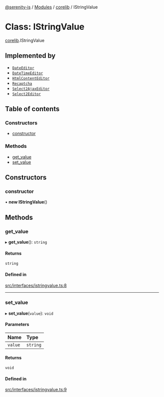 [@serenity-is](../README.md) / [Modules](../modules.md) / [corelib](../modules/corelib.md) / IStringValue

# Class: IStringValue

[corelib](../modules/corelib.md).IStringValue

## Implemented by

- [`DateEditor`](corelib.DateEditor.md)
- [`DateTimeEditor`](corelib.DateTimeEditor.md)
- [`HtmlContentEditor`](corelib.HtmlContentEditor.md)
- [`Recaptcha`](corelib.Recaptcha.md)
- [`Select2AjaxEditor`](corelib.Select2AjaxEditor.md)
- [`Select2Editor`](corelib.Select2Editor.md)

## Table of contents

### Constructors

- [constructor](corelib.IStringValue.md#constructor)

### Methods

- [get\_value](corelib.IStringValue.md#get_value)
- [set\_value](corelib.IStringValue.md#set_value)

## Constructors

### constructor

• **new IStringValue**()

## Methods

### get\_value

▸ **get_value**(): `string`

#### Returns

`string`

#### Defined in

[src/interfaces/istringvalue.ts:8](https://github.com/serenity-is/serenity/blob/master/packages/corelib/src/interfaces/istringvalue.ts#line&#x3D;8)

___

### set\_value

▸ **set_value**(`value`): `void`

#### Parameters

| Name | Type |
| :------ | :------ |
| `value` | `string` |

#### Returns

`void`

#### Defined in

[src/interfaces/istringvalue.ts:9](https://github.com/serenity-is/serenity/blob/master/packages/corelib/src/interfaces/istringvalue.ts#line&#x3D;9)
